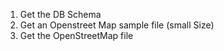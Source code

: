 1) Get the DB Schema
2) Get an Openstreet Map sample file (small Size)
3) Get the OpenStreetMap file
